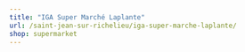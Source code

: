 ```yaml
---
title: "IGA Super Marché Laplante"
url: /saint-jean-sur-richelieu/iga-super-marche-laplante/
shop: supermarket
---
```

